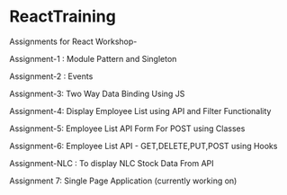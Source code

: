 # ReactTraining
Assignments for React Workshop-

Assignment-1 : Module Pattern and Singleton

Assignment-2 : Events

Assignment-3: Two Way Data Binding Using JS

Assignment-4: Display Employee List using API and Filter Functionality

Assignment-5: Employee List API Form For POST using Classes

Assignment-6: Employee List API - GET,DELETE,PUT,POST using Hooks

Assignment-NLC : To display NLC Stock Data From API

Assignment 7: Single Page Application (currently working on)

